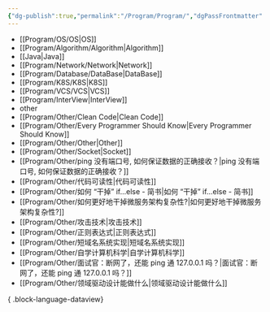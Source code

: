 ```yaml
---
{"dg-publish":true,"permalink":"/Program/Program/","dgPassFrontmatter":true}
---
```


-  [[Program/OS/OS\|OS]]
- [[Program/Algorithm/Algorithm\|Algorithm]]
- [[Java\|Java]]
-  [[Program/Network/Network\|Network]]
- [[Program/Database/DataBase\|DataBase]]
- [[Program/K8S/K8S\|K8S]]
-  [[Program/VCS/VCS\|VCS]]
- [[Program/InterView\|InterView]]
- other
- [[Program/Other/Clean  Code\|Clean  Code]]
- [[Program/Other/Every Programmer Should Know\|Every Programmer Should Know]]
- [[Program/Other/Other\|Other]]
- [[Program/Other/Socket\|Socket]]
- [[Program/Other/ping 没有端口号, 如何保证数据的正确接收？\|ping 没有端口号, 如何保证数据的正确接收？]]
- [[Program/Other/代码可读性\|代码可读性]]
- [[Program/Other/如何 “干掉” if...else - 简书\|如何 “干掉” if...else - 简书]]
- [[Program/Other/如何更好地干掉微服务架构复杂性?\|如何更好地干掉微服务架构复杂性?]]
- [[Program/Other/攻击技术\|攻击技术]]
- [[Program/Other/正则表达式\|正则表达式]]
- [[Program/Other/短域名系统实现\|短域名系统实现]]
- [[Program/Other/自学计算机科学\|自学计算机科学]]
- [[Program/Other/面试官：断网了，还能 ping 通 127.0.0.1 吗？\|面试官：断网了，还能 ping 通 127.0.0.1 吗？]]
- [[Program/Other/领域驱动设计能做什么\|领域驱动设计能做什么]]

{ .block-language-dataview}
